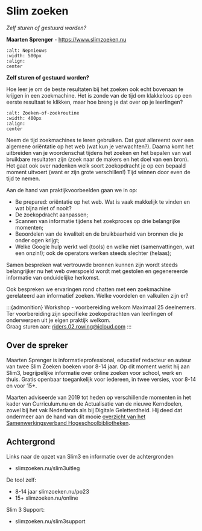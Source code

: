 # Slim zoeken

*Zelf sturen of gestuurd worden?*

**Maarten Sprenger** - https://www.slimzoeken.nu

```{image} ../assets/nepnieuws.jpg 
:alt: Nepnieuws 
:width: 500px 
:align:
center 
```

**Zelf sturen of gestuurd worden?**

Hoe leer je om de beste resultaten bij het zoeken ook echt bovenaan te krijgen
in een zoekmachine. Het is zonde van de tijd om klakkeloos op een eerste
resultaat te klikken, maar hoe breng je dat over op je leerlingen?

```{image} ../assets/zoekenofzoekroutine.jpg
:alt: Zoeken-of-zoekroutine 
:width: 400px 
:align:
center 
```

Neem de tijd zoekmachines te leren gebruiken. Dat gaat allereerst over een
algemene oriëntatie op het web (wat kun je verwachten?). Daarna komt het
uitbreiden van je woordenschat tijdens het zoeken
en het bepalen van wat bruikbare resultaten zijn (zoek naar de makers
en het doel van een bron). Het gaat ook over nadenken welk soort zoekopdracht
je op een bepaald moment uitvoert (want er zijn grote verschillen!) Tijd
winnen door even de tijd te nemen.

Aan de hand van praktijkvoorbeelden gaan we in op:

* Be prepared: oriëntatie op het web. Wat is vaak makkelijk te vinden en wat bijna niet of nooit? 
* De zoekopdracht aanpassen; 
* Scannen van informatie tijdens het zoekproces op drie belangrijke momenten; 
* Beoordelen van de kwaliteit en de bruikbaarheid van bronnen die je onder ogen krijgt; 
* Welke Google hulp werkt wel (tools) en welke niet (samenvattingen, wat een onzin!); ook de operators
werken steeds slechter (helaas); 

Samen bespreken wat vertrouwde bronnen kunnen
zijn wordt steeds belangrijker nu het web overspoeld wordt met gestolen en
gegenereerde informatie van onduidelijke herkomst.

Ook bespreken we ervaringen rond chatten met een zoekmachine gerelateerd aan informatief zoeken. 
Welke voordelen en valkuilen zijn er? 

:::{admonition} Workshop - voorbereiding welkom
Maximaal 25 deelnemers. Ter voorbereiding zijn specifieke zoekopdrachten van
leerlingen of onderwerpen uit je eigen praktijk welkom.  
Graag sturen aan: riders.02.rowing@icloud.com
:::


## Over de spreker

Maarten Sprenger is informatieprofessional, educatief redacteur en auteur van
twee Slim Zoeken boeken voor 8-14 jaar. Op dit moment werkt hij aan Slim3,
begrijpelijke informatie over online zoeken voor school, werk en thuis. Gratis
openbaar toegankelijk voor iedereen, in twee versies, voor 8-14 en voor 15+.

Maarten adviseerde van 2019 tot heden op verschillende momenten in het kader
van Curriculum.nu en de Actualisatie van de nieuwe Kerndoelen, zowel bij het
vak Nederlands als bij Digitale Geletterdheid. Hij deed dat ondermeer aan de
hand van dit mooie [overzicht van het Samenwerkingsverband
Hogeschoolbibliotheken](https://www.shb-online.nl/onderwijs/information-literacy/vakinhoud/#ac_2666_collapse4).

## Achtergrond 

Links naar de opzet van Slim3 en informatie over de achtergronden

* slimzoeken.nu/slim3uitleg 

De tool zelf:

* 8-14 jaar slimzoeken.nu/po23 
* 15+ slimzoeken.nu/online 

Slim 3 Support:

* slimzoeken.nu/slim3support

